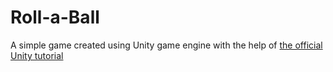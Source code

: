# Roll-a-Ball
A simple game created using Unity game engine with the help of <a href="https://unity3d.com/learn/tutorials/s/roll-ball-tutorial">the official Unity tutorial</a>
